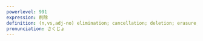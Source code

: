 ```yaml
---
powerlevel: 991
expression: 削除
definition: (n,vs,adj-no) elimination; cancellation; deletion; erasure; DEL (key); (P)
pronunciation: さくじょ
---
```

